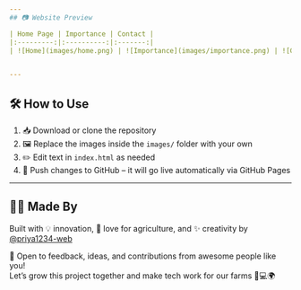 ```yaml
---
## 📷 Website Preview

| Home Page | Importance | Contact |
|:---------:|:----------:|:-------:|
| ![Home](images/home.png) | ![Importance](images/importance.png) | ![Contact](images/contact.png) |


---
```


## 🛠️ How to Use

1. 📥 Download or clone the repository  
2. 🖼️ Replace the images inside the `images/` folder with your own  
3. ✏️ Edit text in `index.html` as needed  
4. 🚀 Push changes to GitHub – it will go live automatically via GitHub Pages  

---

## 👩‍💻 Made By

Built with 💡 innovation, 🌿 love for agriculture, and ✨ creativity by [@priya1234-web](https://github.com/priya1234-web)

🚀 Open to feedback, ideas, and contributions from awesome people like you!  
Let’s grow this project together and make tech work for our farms 🌱💻🌍
